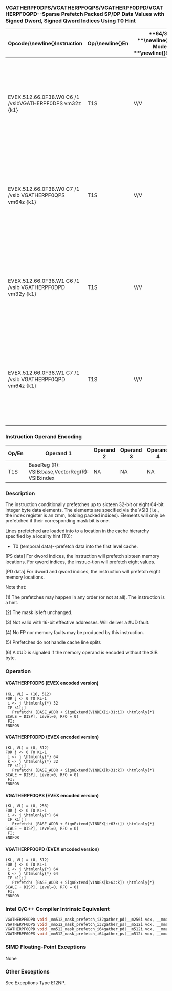 ### VGATHERPF0DPS/VGATHERPF0QPS/VGATHERPF0DPD/VGATHERPF0QPD--Sparse Prefetch Packed SP/DP Data Values with Signed Dword, Signed Qword Indices Using T0 Hint


|**Opcode/**\newline{}**Instruction**|**Op/**\newline{}**En**|**64/32 **\newline{}**bit Mode **\newline{}**Support**|**CPUID **\newline{}**Feature **\newline{}**Flag**|**Description**|
|------------------------------------|-----------------------|------------------------------------------------------|--------------------------------------------------|---------------|
|EVEX.512.66.0F38.W0 C6 /1 /vsibVGATHERPF0DPS vm32z {k1}|T1S|V/V|AVX512PF|Using signed dword indices, prefetch sparse byte memory locations containing single-precision data using opmask k1 and T0 hint.|
|EVEX.512.66.0F38.W0 C7 /1 /vsib VGATHERPF0QPS vm64z {k1}|T1S|V/V|AVX512PF|Using signed qword indices, prefetch sparse byte memory locations containing single-precision data using opmask k1 and T0 hint.|
|EVEX.512.66.0F38.W1 C6 /1 /vsib VGATHERPF0DPD vm32y {k1}|T1S|V/V|AVX512PF|Using signed dword indices, prefetch sparse byte memory locations containing double-precision data using opmask k1 and T0 hint.|
|EVEX.512.66.0F38.W1 C7 /1 /vsib VGATHERPF0QPD vm64z {k1}|T1S|V/V|AVX512PF|Using signed qword indices, prefetch sparse byte memory locations containing double-precision data using opmask k1 and T0 hint.|
### Instruction Operand Encoding


|Op/En|Operand 1|Operand 2|Operand 3|Operand 4|
|-----|---------|---------|---------|---------|
|T1S|BaseReg (R): VSIB:base,VectorReg(R): VSIB:index|NA|NA|NA|
### Description


The instruction conditionally prefetches up to sixteen 32-bit or eight 64-bit integer byte data elements. The elements are specified via the VSIB (i.e., the index register is an zmm, holding packed indices). Elements will only be prefetched if their corresponding mask bit is one. 

Lines prefetched are loaded into to a location in the cache hierarchy specified by a locality hint (T0):

*  T0 (temporal data)--prefetch data into the first level cache.

[PS data] For dword indices, the instruction will prefetch sixteen memory locations. For qword indices, the instruc-tion will prefetch eight values.

[PD data] For dword and qword indices, the instruction will prefetch eight memory locations. 

Note that:

(1) The prefetches may happen in any order (or not at all). The instruction is a hint.

(2) The mask is left unchanged.

(3) Not valid with 16-bit effective addresses. Will deliver a #UD fault.

(4) No FP nor memory faults may be produced by this instruction.

(5) Prefetches do not handle cache line splits

(6) A #UD is signaled if the memory operand is encoded without the SIB byte.


### Operation
#### VGATHERPF0DPS (EVEX encoded version)
```info-verb
(KL, VL) = (16, 512)
FOR j  <- 0 TO KL-1
 i <-  j \htmlonly{*} 32
 IF k1[j] 
   Prefetch( [BASE_ADDR + SignExtend(VINDEX[i+31:i]) \htmlonly{*} SCALE + DISP], Level=0, RFO = 0)
 FI;
ENDFOR
```
#### VGATHERPF0DPD (EVEX encoded version)
```info-verb
(KL, VL) = (8, 512)
FOR j  <- 0 TO KL-1
 i <-  j \htmlonly{*} 64
 k <-  j \htmlonly{*} 32
 IF k1[j] 
   Prefetch( [BASE_ADDR + SignExtend(VINDEX[k+31:k]) \htmlonly{*} SCALE + DISP], Level=0, RFO = 0)
 FI;
ENDFOR
```
#### VGATHERPF0QPS (EVEX encoded version)
```info-verb
(KL, VL) = (8, 256)
FOR j  <- 0 TO KL-1
 i  <- j \htmlonly{*} 64
 IF k1[j] 
   Prefetch( [BASE_ADDR + SignExtend(VINDEX[i+63:i]) \htmlonly{*} SCALE + DISP], Level=0, RFO = 0)
 FI;
ENDFOR
```
#### VGATHERPF0QPD (EVEX encoded version)
```info-verb
(KL, VL) = (8, 512)
FOR j  <- 0 TO KL-1
 i  <- j \htmlonly{*} 64
 k  <- j \htmlonly{*} 64
 IF k1[j] 
   Prefetch( [BASE_ADDR + SignExtend(VINDEX[k+63:k]) \htmlonly{*} SCALE + DISP], Level=0, RFO = 0)
 FI;
ENDFOR
```

### Intel C/C++ Compiler Intrinsic Equivalent

```cpp
VGATHERPF0DPD void _mm512_mask_prefetch_i32gather_pd(__m256i vdx, __mmask8 m, void * base, int scale, int hint);
VGATHERPF0DPS void _mm512_mask_prefetch_i32gather_ps(__m512i vdx, __mmask16 m, void * base, int scale, int hint);
VGATHERPF0QPD void _mm512_mask_prefetch_i64gather_pd(__m512i vdx, __mmask8 m, void * base, int scale, int hint);
VGATHERPF0QPS void _mm512_mask_prefetch_i64gather_ps(__m512i vdx, __mmask8 m, void * base, int scale, int hint);
```
### SIMD Floating-Point Exceptions


None

### Other Exceptions


See Exceptions Type E12NP.

